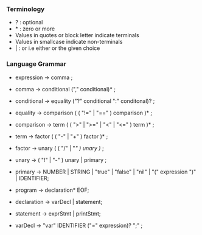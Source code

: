 ### Terminology
- ? : optional 
- \* : zero or more
- Values in quotes or block letter indicate terminals
- Values in smallcase indicate non-terminals
- | : or i.e either or the given choice

### Language Grammar
- expression -> comma ;
- comma -> conditional ("," conditional)* ;
- conditional -> equality ("?" conditional ":" conditonal)? ;
- equality -> comparison ( ( "!=" | "==" ) comparison )* ;
- comparison -> term ( ( ">" | ">=" | "<" | "<=" ) term )* ;
- term -> factor ( ( "-" | "+" ) factor )* ;
- factor -> unary ( ( "/" | "*" ) unary )* ;
- unary -> ( "!" | "-" ) unary | primary ;
- primary -> NUMBER | STRING | "true" | "false" | "nil" | "(" expression ")" | IDENTIFIER;

- program -> declaration* EOF;
- declaration -> varDecl | statement;
- statement -> exprStmt | printStmt;
- varDecl -> "var" IDENTIFIER ("=" expression)? ";" ; 